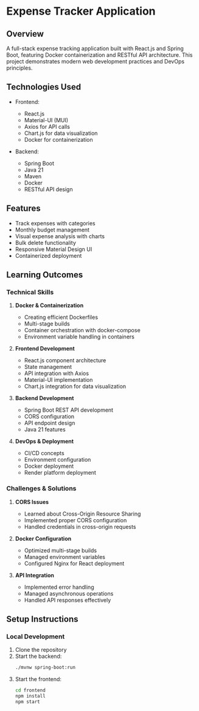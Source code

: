 # Expense Tracker Application

## Overview
A full-stack expense tracking application built with React.js and Spring Boot, featuring Docker containerization and RESTful API architecture. This project demonstrates modern web development practices and DevOps principles.

## Technologies Used
- Frontend:
  - React.js
  - Material-UI (MUI)
  - Axios for API calls
  - Chart.js for data visualization
  - Docker for containerization

- Backend:
  - Spring Boot
  - Java 21
  - Maven
  - Docker
  - RESTful API design

## Features
- Track expenses with categories
- Monthly budget management
- Visual expense analysis with charts
- Bulk delete functionality
- Responsive Material Design UI
- Containerized deployment

## Learning Outcomes

### Technical Skills
1. **Docker & Containerization**
   - Creating efficient Dockerfiles
   - Multi-stage builds
   - Container orchestration with docker-compose
   - Environment variable handling in containers

2. **Frontend Development**
   - React.js component architecture
   - State management
   - API integration with Axios
   - Material-UI implementation
   - Chart.js integration for data visualization

3. **Backend Development**
   - Spring Boot REST API development
   - CORS configuration
   - API endpoint design
   - Java 21 features

4. **DevOps & Deployment**
   - CI/CD concepts
   - Environment configuration
   - Docker deployment
   - Render platform deployment

### Challenges & Solutions
1. **CORS Issues**
   - Learned about Cross-Origin Resource Sharing
   - Implemented proper CORS configuration
   - Handled credentials in cross-origin requests

2. **Docker Configuration**
   - Optimized multi-stage builds
   - Managed environment variables
   - Configured Nginx for React deployment

3. **API Integration**
   - Implemented error handling
   - Managed asynchronous operations
   - Handled API responses effectively

## Setup Instructions

### Local Development
1. Clone the repository
2. Start the backend:
   ```bash
   ./mvnw spring-boot:run
   ```
3. Start the frontend:
   ```bash
   cd frontend
   npm install
   npm start
   ```